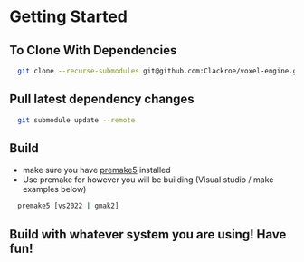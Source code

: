 

# Getting Started

## To Clone With Dependencies
```bash
  git clone --recurse-submodules git@github.com:Clackroe/voxel-engine.git
```

## Pull latest dependency changes
```bash
  git submodule update --remote
```

## Build
- make sure you have [premake5](https://premake.github.io/download) installed
- Use premake for however you will be building (Visual studio / make examples below)
```bash
  premake5 [vs2022 | gmak2]
```

## Build with whatever system you are using! Have fun!
